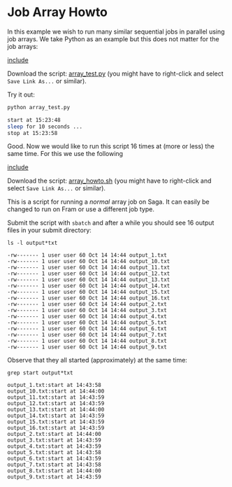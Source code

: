 # Job Array Howto

In this example we wish to run many similar sequential jobs in
parallel using job arrays. We take Python as an example but this does
not matter for the job arrays:

[include](files/array_test.py)

Download the script: <a
href="files/array_test.py">array_test.py</a> (you might have
to right-click and select `Save Link As...` or similar).

Try it out:

```bash
python array_test.py

start at 15:23:48
sleep for 10 seconds ...
stop at 15:23:58
```

Good.  Now we would like to run this script 16 times at (more or less) the same
time.  For this we use the following

[include](files/array_howto.sh)

Download the script: <a
href="files/array_howto.sh">array_howto.sh</a> (you might have
to right-click and select `Save Link As...` or similar).

This is a script for running a _normal_ array job on Saga.  It can
easily be changed to run on Fram or use a different job type.

Submit the script with `sbatch` and after a while you should see 16
output files in your submit directory:

```
ls -l output*txt

-rw------- 1 user user 60 Oct 14 14:44 output_1.txt
-rw------- 1 user user 60 Oct 14 14:44 output_10.txt
-rw------- 1 user user 60 Oct 14 14:44 output_11.txt
-rw------- 1 user user 60 Oct 14 14:44 output_12.txt
-rw------- 1 user user 60 Oct 14 14:44 output_13.txt
-rw------- 1 user user 60 Oct 14 14:44 output_14.txt
-rw------- 1 user user 60 Oct 14 14:44 output_15.txt
-rw------- 1 user user 60 Oct 14 14:44 output_16.txt
-rw------- 1 user user 60 Oct 14 14:44 output_2.txt
-rw------- 1 user user 60 Oct 14 14:44 output_3.txt
-rw------- 1 user user 60 Oct 14 14:44 output_4.txt
-rw------- 1 user user 60 Oct 14 14:44 output_5.txt
-rw------- 1 user user 60 Oct 14 14:44 output_6.txt
-rw------- 1 user user 60 Oct 14 14:44 output_7.txt
-rw------- 1 user user 60 Oct 14 14:44 output_8.txt
-rw------- 1 user user 60 Oct 14 14:44 output_9.txt
```

Observe that they all started (approximately) at the same time:

```
grep start output*txt

output_1.txt:start at 14:43:58
output_10.txt:start at 14:44:00
output_11.txt:start at 14:43:59
output_12.txt:start at 14:43:59
output_13.txt:start at 14:44:00
output_14.txt:start at 14:43:59
output_15.txt:start at 14:43:59
output_16.txt:start at 14:43:59
output_2.txt:start at 14:44:00
output_3.txt:start at 14:43:59
output_4.txt:start at 14:43:59
output_5.txt:start at 14:43:58
output_6.txt:start at 14:43:59
output_7.txt:start at 14:43:58
output_8.txt:start at 14:44:00
output_9.txt:start at 14:43:59
```
